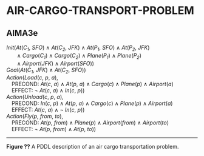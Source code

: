 # AIR-CARGO-TRANSPORT-PROBLEM

## AIMA3e
_Init_(_At_(_C<sub>1</sub>_, _SFO_) &and; _At_(_C<sub>2</sub>_, _JFK_) &and; _At_(_P<sub>1</sub>_, _SFO_) &and; _At_(_P<sub>2<sub>_, _JFK_)  
&emsp;&emsp;&and; _Cargo_(_C<sub>1</sub>_) &and; _Cargo_(_C<sub>2</sub>_) &and; _Plane_(_P<sub>1</sub>_) &and; _Plane_(_P<sub>2</sub>_)  
&emsp;&emsp;&and; _Airport_(_JFK_) &and; _Airport_(_SFO_))  
_Goal_(_At_(_C<sub>1</sub>_, _JFK_) &and; _At_(_C<sub>2</sub>_, _SFO_))  
_Action_(_Load_(_c_, _p_, _a_),  
&emsp;PRECOND: _At_(_c_, _a_) &and; _At_(_p_, _a_) &and; _Cargo_(_c_) &and; _Plane_(_p_) &and; _Airport_(_a_)  
&emsp;EFFECT: &not; _At_(_c_, _a_) &and; _In_(_c_, _p_))  
_Action_(_Unload_(_c_, _p_, _a_),  
&emsp;PRECOND: _In_(_c_, _p_) &and; _At_(_p_, _a_) &and; _Cargo_(_c_) &and; _Plane_(_p_) &and; _Airport_(_a_)  
&emsp;EFFECT: _At_(_c_, _a_) &and; &not; _In_(_c_, _p_))  
_Action_(_Fly_(_p_, _from_, _to_),  
&emsp;PRECOND: _At_(_p_, _from_) &and; _Plane_(_p_) &and; _Airport_(_from_) &and; _Airport_(_to_)  
&emsp;EFFECT: &not; _At_(_p_, _from_) &and; _At_(_p_, _to_))

---
__Figure ??__ A PDDL description of an air cargo transportation problem.
